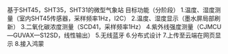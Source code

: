 <!-- 20211114立项 -->
基于SHT45，SHT35，SHT31的微型气象站
目标功能（分阶段）
1.温度、湿度测量（室内SHT45传感器，采样频率1Hz，I2C）
2.温度、湿度显示（墨水屏局部刷新）
3.二氧化碳浓度测量（SCD41，采样频率1Hz）
4.紫外线强度测量（CJMCU—GUVAX—S12SD，线性输出）
5.无线蓝牙
6.分布式设计
7.上传至云端在网页显示
8.接入鸿蒙